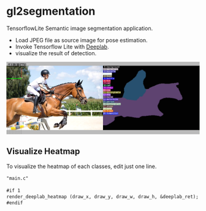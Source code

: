 # gl2segmentation
TensorflowLite Semantic image segmentation application.
 - Load JPEG file as source image for pose estimation.
 - Invoke Tensorflow Lite with [Deeplab](https://www.tensorflow.org/lite/models/segmentation/overview).
 - visualize the result of detection.

 ![capture image](gl2segmentation.png "capture image")

## Visualize Heatmap
To visualize the heatmap of each classes, edit just one line.

```
"main.c"

#if 1
render_deeplab_heatmap (draw_x, draw_y, draw_w, draw_h, &deeplab_ret);
#endif
```
